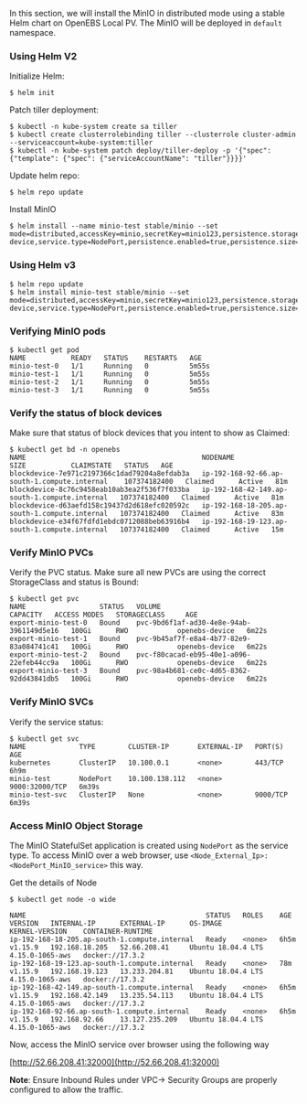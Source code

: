 In this section, we will install the MinIO in distributed mode using a stable Helm chart on OpenEBS Local PV. The MinIO will be deployed in `default` namespace.

### Using Helm V2

Initialize Helm:

```
$ helm init
```


Patch tiller deployment:

```
$ kubectl -n kube-system create sa tiller
$ kubectl create clusterrolebinding tiller --clusterrole cluster-admin --serviceaccount=kube-system:tiller
$ kubectl -n kube-system patch deploy/tiller-deploy -p '{"spec": {"template": {"spec": {"serviceAccountName": "tiller"}}}}'
```


Update helm repo:

```
$ helm repo update
```


Install MinIO

```
$ helm install --name minio-test stable/minio --set mode=distributed,accessKey=minio,secretKey=minio123,persistence.storageClass=openebs-device,service.type=NodePort,persistence.enabled=true,persistence.size=100Gi
```


### Using Helm v3

```
$ helm repo update
$ helm install minio-test stable/minio --set mode=distributed,accessKey=minio,secretKey=minio123,persistence.storageClass=openebs-device,service.type=NodePort,persistence.enabled=true,persistence.size=100Gi
```


### Verifying MinIO pods

```
$ kubectl get pod
NAME           READY   STATUS    RESTARTS   AGE
minio-test-0   1/1     Running   0          5m55s
minio-test-1   1/1     Running   0          5m55s
minio-test-2   1/1     Running   0          5m55s
minio-test-3   1/1     Running   0          5m55s
```


### Verify the status of block devices 

Make sure that status of block devices that you intent to show as Claimed:

```
$ kubectl get bd -n openebs
NAME                                           NODENAME                                        SIZE           CLAIMSTATE   STATUS   AGE
blockdevice-7e971c2197366c1dad79204a8efdab3a   ip-192-168-92-66.ap-south-1.compute.internal    107374182400   Claimed      Active   81m
blockdevice-8c76c9458eab10ab3ea2f536f7f033ba   ip-192-168-42-149.ap-south-1.compute.internal   107374182400   Claimed      Active   81m
blockdevice-d63aefd158c19437d2d618efc020592c   ip-192-168-18-205.ap-south-1.compute.internal   107374182400   Claimed      Active   83m
blockdevice-e34f67fdfd1ebdc0712088beb63916b4   ip-192-168-19-123.ap-south-1.compute.internal   107374182400   Claimed      Active   15m
```


### Verify MinIO PVCs

Verify the PVC status. Make sure all new PVCs are using the correct StorageClass and status is Bound:

```
$ kubectl get pvc
NAME                  STATUS   VOLUME                                     CAPACITY   ACCESS MODES   STORAGECLASS     AGE
export-minio-test-0   Bound    pvc-9bd6f1af-ad30-4e8e-94ab-3961149d5e16   100Gi      RWO            openebs-device   6m22s
export-minio-test-1   Bound    pvc-9b45af7f-e8a4-4b77-82e9-83a084741c41   100Gi      RWO            openebs-device   6m22s
export-minio-test-2   Bound    pvc-f80cacad-eb95-40e1-a096-22efeb44cc9a   100Gi      RWO            openebs-device   6m22s
export-minio-test-3   Bound    pvc-98a4b681-ce0c-4d65-8362-92dd43841db5   100Gi      RWO            openebs-device   6m22s
```

### Verify MinIO SVCs

Verify the service status:

```
$ kubectl get svc
NAME             TYPE        CLUSTER-IP       EXTERNAL-IP   PORT(S)          AGE
kubernetes       ClusterIP   10.100.0.1       <none>        443/TCP          6h9m
minio-test       NodePort    10.100.138.112   <none>        9000:32000/TCP   6m39s
minio-test-svc   ClusterIP   None             <none>        9000/TCP         6m39s
```

### Access MinIO Object Storage

The MinIO StatefulSet application is created using `NodePort` as the service type. To access MinIO over a web browser, use `<Node_External_Ip>:<NodePort_MinIO_service>` this way.

Get the details of Node


```
$ kubectl get node -o wide

NAME                                            STATUS   ROLES    AGE    VERSION   INTERNAL-IP      EXTERNAL-IP      OS-IMAGE             KERNEL-VERSION    CONTAINER-RUNTIME
ip-192-168-18-205.ap-south-1.compute.internal   Ready    <none>   6h5m   v1.15.9   192.168.18.205   52.66.208.41     Ubuntu 18.04.4 LTS   4.15.0-1065-aws   docker://17.3.2
ip-192-168-19-123.ap-south-1.compute.internal   Ready    <none>   78m    v1.15.9   192.168.19.123   13.233.204.81    Ubuntu 18.04.4 LTS   4.15.0-1065-aws   docker://17.3.2
ip-192-168-42-149.ap-south-1.compute.internal   Ready    <none>   6h5m   v1.15.9   192.168.42.149   13.235.54.113    Ubuntu 18.04.4 LTS   4.15.0-1065-aws   docker://17.3.2
ip-192-168-92-66.ap-south-1.compute.internal    Ready    <none>   6h5m   v1.15.9   192.168.92.66    13.127.235.209   Ubuntu 18.04.4 LTS   4.15.0-1065-aws   docker://17.3.2
```

Now, access the MinIO service over browser using the following way

[http://52.66.208.41:32000](http://52.66.208.41:32000)


**Note**: Ensure Inbound Rules under VPC-> Security Groups are properly configured to allow the traffic.

